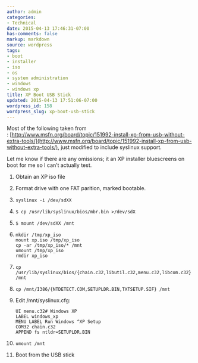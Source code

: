 ```yaml
---
author: admin
categories:
- Technical
date: 2015-04-13 17:46:31-07:00
has-comments: false
markup: markdown
source: wordpress
tags:
- boot
- installer
- iso
- os
- system administration
- windows
- windows xp
title: XP Boot USB Stick
updated: 2015-04-13 17:51:06-07:00
wordpress_id: 158
wordpress_slug: xp-boot-usb-stick
---
```

Most of the following taken from : [http://www.msfn.org/board/topic/151992-install-xp-from-usb-without-extra-tools/](http://www.msfn.org/board/topic/151992-install-xp-from-usb-without-extra-tools/), just modified to include syslinux support.

Let me know if there are any omissions; it an XP installer bluescreens on boot for me so I can’t actually test.

1.  Obtain an XP iso file
2.  Format drive with one FAT parition, marked bootable.
3.  
    ```
    syslinux -i /dev/sdXX
    ```
    
4.  
    ```
    $ cp /usr/lib/syslinux/bios/mbr.bin >/dev/sdX
    ```
    
5.  
    ```
    $ mount /dev/sdXX /mnt
    ```
    
6.  
    ```
    mkdir /tmp/xp_iso
    mount xp.iso /tmp/xp_iso
    cp -ar /tmp/xp_iso/* /mnt
    umount /tmp/xp_iso
    rmdir xp_iso
    ```
    
7.  
    ```
    cp /usr/lib/syslinux/bios/{chain.c32,libutil.c32,menu.c32,libcom.c32} /mnt
    ```
    
8.  
    ```
    cp /mnt/I386/{NTDETECT.COM,SETUPLDR.BIN,TXTSETUP.SIF} /mnt
    ```
    
9.  Edit /mnt/syslinux.cfg:
    
    ```
    UI menu.c32# Windows XP
    LABEL windows_xp
    MENU LABEL Run Windows ^XP Setup
    COM32 chain.c32
    APPEND fs ntldr=SETUPLDR.BIN
    ```
    
10.  
    ```
    umount /mnt
    ```
    
11. Boot from the USB stick
